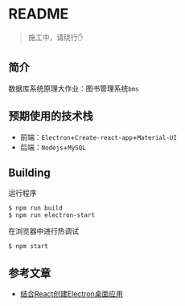 # README

> 施工中，请绕行✋

## 简介
数据库系统原理大作业：图书管理系统`bms`

## 预期使用的技术栈
- 前端：`Electron`+`Create-react-app`+`Material-UI`
- 后端：`Nodejs`+`MySQL`

## Building
运行程序
```
$ npm run build
$ npm run electron-start
```
在浏览器中进行热调试
```
$ npm start
```

## 参考文章
- [结合React创建Electron桌面应用](https://zhuanlan.zhihu.com/p/29164782)